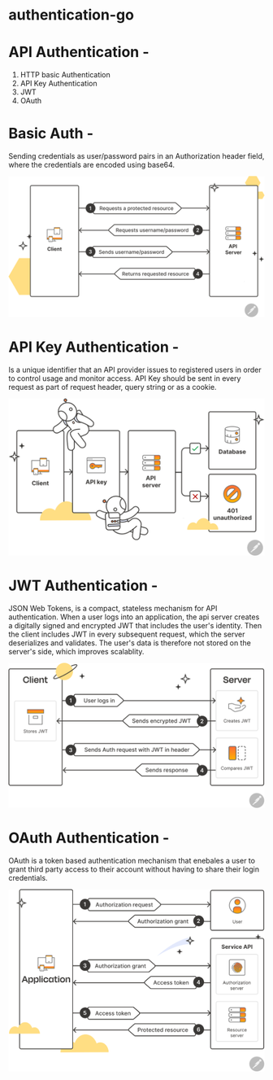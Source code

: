 # authentication-go

# API Authentication -

1. HTTP basic Authentication
2. API Key Authentication
3. JWT
4. OAuth


# Basic Auth - 
Sending credentials as user/password pairs
in an Authorization header field, where the credentials 
are encoded using base64.

![Basic Auth](/images/basic-auth.svg)

# API Key Authentication -
Is a unique identifier that an API provider issues
to registered users in order to control usage and monitor access. API Key should be sent in every request as part of request header, query string or as a cookie.

![API Key Authentication](/images/api-key.svg)

# JWT Authentication -
JSON Web Tokens, is a compact, stateless mechanism for API authentication. When a user logs into an application, the api server creates a digitally signed and encrypted JWT that includes the user's identity. Then the client includes JWT in every subsequent request, which the server deserializes and validates. The user's data is therefore not stored on the server's side, which improves scalablity.

![JWT Authenication](/images/jwt-auth.svg)

# OAuth Authentication -
OAuth is a token based authentication mechanism that enebales a user to grant third party access to their account without having to share their login credentials.

![OAuth Authenication](/images/oauth-diagram.svg)




